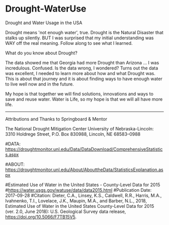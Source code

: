 # Drought-WaterUse
Drought and Water Usage in the USA

Drought means 'not enough water', true.
Drought is the Natural Disaster that stalks up silently. 
BUT I was surprised that my initial understanding was WAY off the real meaning. 
Follow along to see what I learned. 

What do you know about Drought? 

The data showed me that Georgia had more Drought than Arizona ... I was incredulous. Confused. Is the data wrong, I wondered? 
Turns out the data was excellent, I needed to learn more about how and what Drought was. This is about that journey and it is about finding ways to have enough water to live well now and in the future. 

My hope is that together we will find solutions, innovations and ways to save and reuse water. Water is Life, so my hope is that we will all have more life. 

--------------------
Attributions 
and Thanks to Springboard & Mentor

The National Drought Mitigation Center
University of Nebraska-Lincoln: 3310 Holdrege Street, P.O. Box 830988, Lincoln, NE 68583–0988

#DATA: https://droughtmonitor.unl.edu/Data/DataDownload/ComprehensiveStatistics.aspx

#ABOUT: https://droughtmonitor.unl.edu/About/AbouttheData/StatisticsExplanation.aspx


#Estimated Use of Water in the United States - County-Level Data for 2015
#https://water.usgs.gov/watuse/data/data2015.html
#Publication Date: 2017-09-28
#Citation: Dieter, C.A., Linsey, K.S., Caldwell, R.R., Harris, M.A., Ivahnenko, T.I., Lovelace, J.K., Maupin, M.A., and Barber, N.L., 2018, Estimated Use of Water in the United States County-Level Data for 2015 (ver. 2.0, June 2018): U.S. Geological Survey data release, https://doi.org/10.5066/F7TB15V5.

